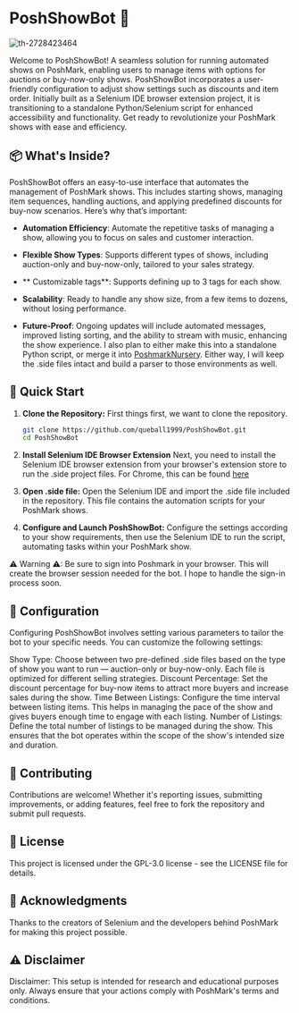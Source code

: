 # PoshShowBot 🤖
![th-2728423464](https://github.com/queball1999/PoshShowBot/assets/57122349/f75c22a2-9c8a-4206-892c-e85ea448a7ca)

Welcome to PoshShowBot! A seamless solution for running automated shows on PoshMark, enabling users to manage items with options for auctions or buy-now-only shows. PoshShowBot incorporates a user-friendly configuration to adjust show settings such as discounts and item order. Initially built as a Selenium IDE browser extension project, it is transitioning to a standalone Python/Selenium script for enhanced accessibility and functionality. Get ready to revolutionize your PoshMark shows with ease and efficiency.

## 📦 What's Inside?

PoshShowBot offers an easy-to-use interface that automates the management of PoshMark shows. This includes starting shows, managing item sequences, handling auctions, and applying predefined discounts for buy-now scenarios. Here’s why that’s important:

- **Automation Efficiency**: Automate the repetitive tasks of managing a show, allowing you to focus on sales and customer interaction.

- **Flexible Show Types**: Supports different types of shows, including auction-only and buy-now-only, tailored to your sales strategy.
  
- ** Customizable tags**: Supports defining up to 3 tags for each show.

- **Scalability**: Ready to handle any show size, from a few items to dozens, without losing performance.

- **Future-Proof**: Ongoing updates will include automated messages, improved listing sorting, and the ability to stream with music, enhancing the show experience. I also plan to either make this into a standalone Python script, or merge it into [PoshmarkNursery](https://github.com/xzhou13/PoshmarkNursery). Either way, I will keep the .side files intact and build a parser to those environments as well.

## 🚀 Quick Start

1. **Clone the Repository:**
   First things first, we want to clone the repository.

    ```bash
    git clone https://github.com/queball1999/PoshShowBot.git
    cd PoshShowBot
    ```

2. **Install Selenium IDE Browser Extension**
   Next, you need to install the Selenium IDE browser extension from your browser's extension store to run the .side project files. For Chrome, this can be found [here](https://chromewebstore.google.com/detail/selenium-ide/mooikfkahbdckldjjndioackbalphokd)
   
4. **Open .side file:**
   Open the Selenium IDE and import the .side file included in the repository. This file contains the automation scripts for your PoshMark shows.
   
6. **Configure and Launch PoshShowBot:**
   Configure the settings according to your show requirements, then use the Selenium IDE to run the script, automating tasks within your PoshMark show.

⚠ Warning ⚠: Be sure to sign into Poshmark in your browser. This will create the browser session needed for the bot. I hope to handle the sign-in process soon.

## 📖 Configuration
  Configuring PoshShowBot involves setting various parameters to tailor the bot to your specific needs. You can customize the following settings:

  Show Type: Choose between two pre-defined .side files based on the type of show you want to run — auction-only or buy-now-only. Each file is optimized for different selling strategies.
  Discount Percentage: Set the discount percentage for buy-now items to attract more buyers and increase sales during the show.
  Time Between Listings: Configure the time interval between listing items. This helps in managing the pace of the show and gives buyers enough time to engage with each listing.
  Number of Listings: Define the total number of listings to be managed during the show. This ensures that the bot operates within the scope of the show's intended size and duration.

## 🤝 Contributing
Contributions are welcome! Whether it's reporting issues, submitting improvements, or adding features, feel free to fork the repository and submit pull requests.

## 📝 License
This project is licensed under the GPL-3.0 license - see the LICENSE file for details.

## 🙏 Acknowledgments
Thanks to the creators of Selenium and the developers behind PoshMark for making this project possible.

## ⚠ Disclaimer
Disclaimer: This setup is intended for research and educational purposes only. Always ensure that your actions comply with PoshMark's terms and conditions.
